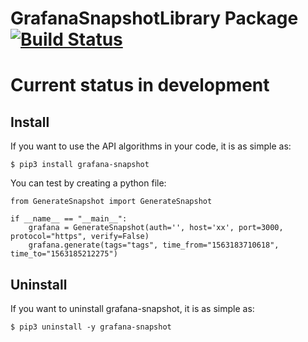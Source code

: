 # GrafanaSnapshotLibrary Package [![Build Status](https://travis-ci.com/ohmrefresh/GrafanaSnapshot.svg?branch=master)](https://travis-ci.com/ohmrefresh/GrafanaSnapshot)

# Current status in development

## Install
If you want to use the API algorithms in your code, it is as simple as:

    $ pip3 install grafana-snapshot

You can test by creating a python file:

```python3
from GenerateSnapshot import GenerateSnapshot

if __name__ == "__main__":
    grafana = GenerateSnapshot(auth='', host='xx', port=3000, protocol="https", verify=False)
    grafana.generate(tags="tags", time_from="1563183710618", time_to="1563185212275")

```

## Uninstall
If you want to uninstall grafana-snapshot, it is as simple as:

    $ pip3 uninstall -y grafana-snapshot
